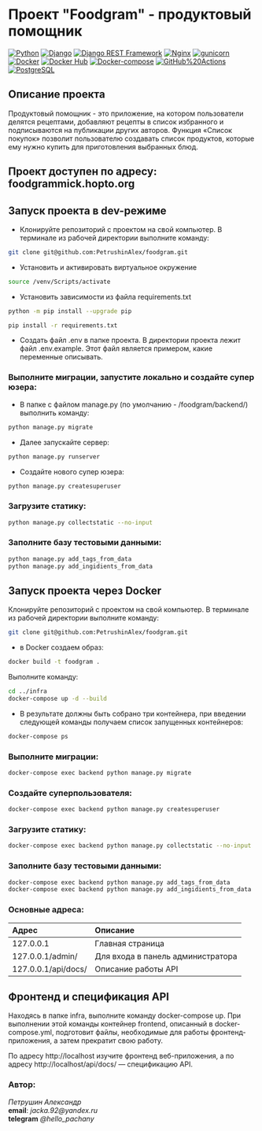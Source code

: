 # Проект "Foodgram" - продуктовый помощник

[![Python](https://img.shields.io/badge/-Python-464646?style=flat&logo=Python&logoColor=56C0C0&color=008080)](https://www.python.org/)
[![Django](https://img.shields.io/badge/-Django-464646?style=flat&logo=Django&logoColor=56C0C0&color=008080)](https://www.djangoproject.com/)
[![Django REST Framework](https://img.shields.io/badge/-Django%20REST%20Framework-464646?style=flat&logo=Django%20REST%20Framework&logoColor=56C0C0&color=008080)](https://www.django-rest-framework.org/)
[![Nginx](https://img.shields.io/badge/-NGINX-464646?style=flat&logo=NGINX&logoColor=56C0C0&color=008080)](https://nginx.org/ru/)
[![gunicorn](https://img.shields.io/badge/-gunicorn-464646?style=flat&logo=gunicorn&logoColor=56C0C0&color=008080)](https://gunicorn.org/)
[![Docker](https://img.shields.io/badge/-Docker-464646?style=flat&logo=Docker&logoColor=56C0C0&color=008080)](https://www.docker.com/)
[![Docker Hub](https://img.shields.io/badge/-Docker%20Hub-464646?style=flat&logo=Docker&logoColor=56C0C0&color=008080)](https://www.docker.com/products/docker-hub)
[![Docker-compose](https://img.shields.io/badge/-Docker%20compose-464646?style=flat&logo=Docker&logoColor=56C0C0&color=008080)](https://www.docker.com/)
[![GitHub%20Actions](https://img.shields.io/badge/-GitHub%20Actions-464646?style=flat&logo=GitHub%20actions&logoColor=56C0C0&color=008080)](https://github.com/features/actions)
[![PostgreSQL](https://img.shields.io/badge/-PostgreSQL-464646?style=flat&logo=PostgreSQL&logoColor=56C0C0&color=008080)](https://www.postgresql.org/)


## Описание проекта

Продуктовый помощник - это приложение, на котором пользователи делятся рецептами, 
добавляют рецепты в список избранного и подписываются на публикации других авторов. 
Функция «Список покупок» позволит пользователю создавать список продуктов, 
которые ему нужно купить для приготовления выбранных блюд.

## Проект доступен по адресу: foodgrammick.hopto.org


## Запуск проекта в dev-режиме

- Клонируйте репозиторий с проектом на свой компьютер. В терминале из рабочей директории выполните команду:
```bash
git clone git@github.com:PetrushinAlex/foodgram.git
```

- Установить и активировать виртуальное окружение
```bash
source /venv/Scripts/activate
```

- Установить зависимости из файла requirements.txt
```bash
python -m pip install --upgrade pip
```
```bash
pip install -r requirements.txt
```

- Создать файл .env в папке проекта. В директории проекта лежит файл .env.example. Этот файл является примером, какие переменные описывать.

### Выполните миграции, запустите локально и создайте супер юзера:

- В папке с файлом manage.py (по умолчанию - /foodgram/backend/) выполнить команду:
```bash
python manage.py migrate
```

- Далее запускайте сервер:
```bash
python manage.py runserver
```

- Создайте нового супер юзера: 
```bash
python manage.py createsuperuser
```

### Загрузите статику:

```bash
python manage.py collectstatic --no-input
```

### Заполните базу тестовыми данными:

```bash
python manage.py add_tags_from_data
python manage.py add_ingidients_from_data 
```

## Запуск проекта через Docker

Клонируйте репозиторий с проектом на свой компьютер.
В терминале из рабочей директории выполните команду:
```bash
git clone git@github.com:PetrushinAlex/foodgram.git
```

- в Docker cоздаем образ:

```bash
docker build -t foodgram .
```

Выполните команду:

```bash
cd ../infra
docker-compose up -d --build
```

- В результате должны быть собрано три контейнера, при введении следующей команды получаем список запущенных контейнеров:

```bash
docker-compose ps
```

### Выполните миграции:

```bash
docker-compose exec backend python manage.py migrate
```
### Создайте суперпользователя:

```bash
docker-compose exec backend python manage.py createsuperuser
```

### Загрузите статику:

```bash
docker-compose exec backend python manage.py collectstatic --no-input
```

### Заполните базу тестовыми данными:

```bash
docker-compose exec backend python manage.py add_tags_from_data
docker-compose exec backend python manage.py add_ingidients_from_data   
```

### Основные адреса: 

| Адрес                 | Описание |
|:----------------------|:---------|
| 127.0.0.1            | Главная страница |
| 127.0.0.1/admin/     | Для входа в панель администратора |
| 127.0.0.1/api/docs/  | Описание работы API |

## Фронтенд и спецификация API
Находясь в папке infra, выполните команду docker-compose up. При выполнении этой команды контейнер frontend, описанный в docker-compose.yml, подготовит файлы, необходимые для работы фронтенд-приложения, а затем прекратит свою работу.

По адресу http://localhost изучите фронтенд веб-приложения, а по адресу http://localhost/api/docs/ — спецификацию API.


### Автор:  
_Петрушин Александр_<br>
**email**: _jacka.92@yandex.ru_<br>
**telegram** _@hello_pachany_
